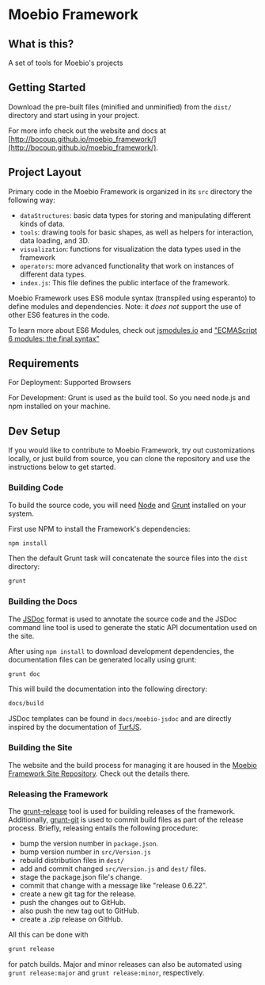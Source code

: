 # Moebio Framework

## What is this?

A set of tools for Moebio's projects

## Getting Started

Download the pre-built files (minified and unminified) from the `dist/` directory and start using in your project.

For more info check out the website and docs at [http://bocoup.github.io/moebio_framework/](http://bocoup.github.io/moebio_framework/).

## Project Layout

Primary code in the Moebio Framework is organized in its `src` directory the following way:

  * `dataStructures`: basic data types for storing and manipulating different kinds of data.
  * `tools`: drawing tools for basic shapes, as well as helpers for interaction, data loading, and 3D.
  * `visualization`: functions for visualization the data types used in the framework
  * `operators`: more advanced functionality that work on instances of different data types.
  * `index.js`: This file defines the public interface of the framework.

Moebio Framework uses ES6 module syntax (transpiled using esperanto) to define modules and dependencies. Note: it _does not_ support the use of other ES6 features in the code.

To learn more about ES6 Modules, check out [jsmodules.io](http://jsmodules.io) and ["ECMAScript 6 modules: the final syntax"](http://www.2ality.com/2014/09/es6-modules-final.html)

## Requirements

For Deployment: Supported Browsers

For Development: Grunt is used as the build tool. So you need node.js and npm installed on your machine.

## Dev Setup

If you would like to contribute to Moebio Framework, try out customizations locally, or just build from source, you can clone the repository and use the instructions below to get started.

### Building Code

To build the source code, you will need [Node](https://nodejs.org/) and [Grunt](http://gruntjs.com/) installed on your system.

First use NPM to install the Framework's dependencies:

```bash
npm install
```

Then the default Grunt task will concatenate the source files into the `dist` directory:

```bash
grunt
```

### Building the Docs

The [JSDoc](http://usejsdoc.org/) format is used to annotate the source code and the JSDoc command line tool is used to generate the static API documentation used on the site.

After using `npm install` to download development dependencies, the documentation files can be generated locally using grunt:

```bash
grunt doc
```

This will build the documentation into the following directory:

```bash
docs/build
```

JSDoc templates can be found in `docs/moebio-jsdoc` and are directly inspired by the documentation of [TurfJS](http://turfjs.org/).

### Building the Site

The website and the build process for managing it are housed in the [Moebio Framework Site Repository](https://github.com/bocoup/moebio_framework_site). Check out the details there.

### Releasing the Framework

The [grunt-release](https://github.com/geddski/grunt-release) tool is used for building releases of the framework. Additionally, [grunt-git]() is used to commit build files as part of the release process. Briefly, releasing entails the following procedure:

 - bump the version number in `package.json`.
 - bump version number in `src/Version.js`
 - rebuild distribution files in `dest/`
 - add and commit changed `src/Version.js` and `dest/` files.
 - stage the package.json file's change.
 - commit that change with a message like "release 0.6.22".
 - create a new git tag for the release.
 - push the changes out to GitHub.
 - also push the new tag out to GitHub.
 - create a .zip release on GitHub.

All this can be done with

```bash
grunt release
```

for patch builds. Major and minor releases can also be automated using `grunt release:major` and `grunt release:minor`, respectively.
